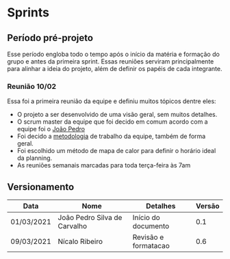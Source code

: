 # Sprints
## Período pré-projeto

Esse período engloba todo o tempo após o início da matéria e formação do grupo e antes da primeira sprint. Essas reuniões serviram principalmente para alinhar a ideia do projeto, além de definir os papéis de cada integrante. 

### Reunião 10/02

Essa foi a primeira reunião da equipe e definiu muitos tópicos dentre eles:  

* O projeto a ser desenvolvido de uma visão geral, sem muitos detalhes.  
* O scrum master da equipe que foi decido em comum acordo com a equipe foi o [João Pedro](https://github.com/jps12)  
* Foi decido a [metodologia](https://unbarqdsw2020-2.github.io/2020.2_G2_Encare/Base/metodologia/) de trabalho da equipe, também de forma geral.  
* Foi escolhido um método de mapa de calor para definir o horário ideal da planning.  
* As reuniões semanais marcadas para toda terça-feira às 7am  

## Versionamento

| Data | Nome | Detalhes | Versão |
|-----|-------|---------|---------|
| 01/03/2021 | João Pedro Silva de Carvalho | Início do documento | 0.1 |
| 09/03/2021 | Nícalo Ribeiro | Revisão e formatacao | 0.6 |
